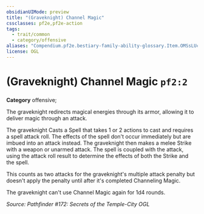 ```yaml
---
obsidianUIMode: preview
title: "(Graveknight) Channel Magic"
cssclasses: pf2e,pf2e-action
tags:
  - trait/common
  - category/offensive
aliases: "Compendium.pf2e.bestiary-family-ability-glossary.Item.OMSsLUcnRj6ycEUa"
license: OGL
---
```

# (Graveknight) Channel Magic `pf2:2`

### 

**Category** offensive; 




The graveknight redirects magical energies through its armor, allowing it to deliver magic through an attack.

The graveknight Casts a Spell that takes 1 or 2 actions to cast and requires a spell attack roll. The effects of the spell don't occur immediately but are imbued into an attack instead. The graveknight then makes a melee Strike with a weapon or unarmed attack. The spell is coupled with the attack, using the attack roll result to determine the effects of both the Strike and the spell.

This counts as two attacks for the graveknight's multiple attack penalty but doesn't apply the penalty until after it's completed Channeling Magic.

The graveknight can't use Channel Magic again for 1d4 rounds.

*Source: Pathfinder #172: Secrets of the Temple-City*
*OGL*